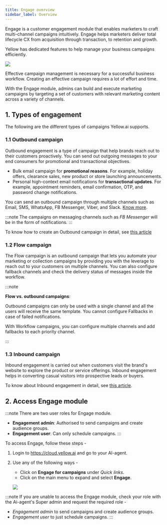 ```yaml
---
title: Engage overview
sidebar_label: Overview
---
```


Engage is a customer engagement module that enables marketers to craft multi-channel campaigns intuitively.  Engage helps marketers deliver total lifecycle CX from acquisition through transaction, to retention and growth.



Yellow has dedicated features to help  manage your business campaigns efficiently.


![](https://i.imgur.com/InpWUnu.png)

Effective campaign management is necessary for a successful business workflow. Creating an effective campaign requires a lot of effort and time.

With the Engage module, admins can build and execute marketing campaigns by targeting a set of customers with relevant marketing content across a variety of channels.


## 1. Types of engagement
The following are the different types of campaigns Yellow.ai supports.

### 1.1 Outbound campaign

Outbound engagement is a type of campaign that help brands reach out to their customers proactively. You can send out outgoing messages to your end consumers for promotional and transactional objectives.

* Bulk email campaign for **promotional reasons**. For example, holiday offers, clearance sales, new product or store launching announcements.
* Personal high-context email notifications for **transactional updates**. For example, appointment reminders, email confirmation, OTP, and password change notifications.


You can send an outbound campaign through multiple channels such as Email, SMS, WhatsApp, FB Messenger, Viber, and Slack. [Know more](https://docs.yellow.ai/docs/platform_concepts/engagement/outbound/templates/overview).

:::note
The campaigns on messaging channels such as *FB Messenger* will be in the form of notifications.
:::  

To know how to create an Outbound campaign in detail, see [this article](https://docs.yellow.ai/docs/platform_concepts/engagement/outbound/outbound-campaigns/run-campaign)

### 1.2 Flow campaign

The Flow campaign is an outbound campaign that lets you automate your marketing or collection campaigns by providing you with the leverage to reach out to your customers on multiple channels. You can also configure fallback channels and check the delivery status of messages inside the workflow.

:::note

**Flow vs. outbound campaigns**:

Outbound campaigns can only be used with a single channel and all the users will receive the same template. You cannot configure Fallbacks in case of failed notifications. 

With Workflow campaigns,  you can configure multiple channels and add fallbacks to each priority channel. 

:::


### 1.3 Inbound campaign

Inbound engagement is carried out when customers visit the brand's website to explore the product or service offerings. Inbound engagement helps in converting casual visitors into prospective leads or buyers.

To know about Inbound engagement in detail, see [this article](https://docs.yellow.ai/docs/platform_concepts/engagement/inbound/gettingStarted/launchingYourFirstInboundCampaign).




## 2. Access Engage module

:::note
There are two user roles for Engage module. 

* **Engagement admin**:  Authorised to send campaigns and create audience groups.
* **Engagement user**: Can only schedule campaigns.
:::

To access Engage, follow these steps -
1. Login to https://cloud.yellow.ai  and go to your AI-agent.  
2. Use any of the following ways -
   * Click on **Engage for campaigns** under  *Quick links*.
   * Click on the main menu to expand and select **Engage**.

   ![](https://i.imgur.com/eyL6QxV.png)

:::note
If you are unable to access the Engage module, check your role with the Ai-agent's Super admin and request the required role - 
* *Engagement admin* to send campaigns and create audience groups.
* *Engagement user* to just schedule campaigns.
:::













